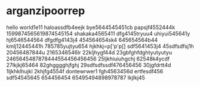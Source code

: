 # arganzipoorrep
hello world1e11
haloassdfb4eejk
bye5644545451cb
papsjf4552444k
1599874565619874545154
shakaka4565411
dfg4145tryuu4
uhiyui545641y
hj6546544564
dfgdfg4143j4
454564654sk4
645654564b44
kmlj12445441h
785785yujtyu654
hjkhkj=p['p'p[]
sdf5641453j4
45sdfsdfsj1h
20456487844u
2165346546lr
22kljhygf44d
23gbfghfdghtyutyutyu
2465645487878444554456456456
25ljkhiuiuhgchj
62548k4ycdf
27lkjkj65464
82ghgggghjfghj
29sdfsdfssdf476456456
30jgfdrtt4d
1ljkhklhujkl
2khjfg4554f
dontewrwer1
fgh4563456d
ertfesdf456
sdf54545645
654456454
65495494898978787
lkjlkj45
